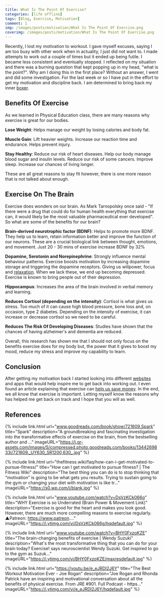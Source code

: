```yaml
---
title: What Is The Point Of Exercise?
categories: [life offline]
tags: [Blog, Exercise, Motivation]
comment: 1
img: /images/posts/motivation/What Is The Point Of Exercise.png
coverimg: /images/posts/motivation/What Is The Point Of Exercise.png
---
```


Recently, I lost my motivation to workout. I gave myself excuses, saying I am too busy with other work when in actuality, I just did not want to. I made attempts to work out a couple of times but it ended up being futile. I became less consistent and eventually stopped. I reflected on my situation and there was a burning question that kept popping up in my head, "what is the point?". Why am I doing this in the first place? Without an answer, I went and did some investigation. For the last week or so I have put in the effort to get my motivation and discipline back. I am determined to bring back my inner <a href="https://brandonchan.ca/5-Principles-Boxing-Has-Taught-Me" target="_blank">boxer</a>.

## Benefits Of Exercise

As we learned in Physical Education class, there are many reasons why exercise is great for our bodies.

**Lose Weight**: 
Helps manage our weight by losing calories and body fat. 

**Muscle Gain**: 
Lift heavier weights. Increase our reaction time and endurance. Helps prevent injury.

**Stay Healthy**: 
Reduce our risk of heart diseases. Help our body manage blood sugar and insulin levels. Reduce our risk of some cancers. Improve sleep. Increase our chances of living longer. 

These are all great reasons to stay fit however, there is one more reason that is not talked about enough. 

## Exercise On The Brain

Exercise does wonders on our brain. As Mark Tarnopolsky once said - "If there were a drug that could do for human health everything that exercise can, it would likely be the most valuable pharmaceutical ever developed". So what are some of the benefits for our brain?

**Brain-derived neurotrophic factor (BDNF)**: Helps to promote more BDNF. They help us to learn, retain information better and improve the function of our neurons. These are a crucial biological link between thought, emotions, and movement. Just 20 - 30 mins of exercise increase BDNF by 32%

**Dopamine, Serotonin and Norepinephrine**: Strongly influence mental behaviour patterns. Exercise boosts motivation by increasing dopamine storage and triggering the dopamine receptors. Giving us willpower, focus and <a href="https://www.health.harvard.edu/staying-healthy/exercising-to-relax#:~:text=Exercise%20reduces%20levels%20of%20the,natural%20painkillers%20and%20mood%20elevators" target="_blank">relaxation</a>. When we lack these, we end up becoming depressed. Exercise is known to bring people out of their depression.

**Hippocampus**: Increases the area of the brain involved in verbal memory and learning.

**Reduces Cortisol (depending on the intensity)**: Cortisol is what gives us stress. Too much of it can cause high blood pressure, bone loss and, on occasion, type 2 diabetes. Depending on the intensity of exercise, it can increase or decrease cortisol so we need to be careful. 

**Reduces The Risk Of Developing Diseases**: Studies have shown that the chances of having alzheimer's and dementia are reduced.

Overall, this research has shown me that I should not only focus on the benefits exercise does for my body but, the power that it gives to boost my mood, reduce my stress and improve my capability to learn.

## Conclusion

After getting my motivation back I started looking into different <a href="https://thefitness.wiki/getting-started-with-fitness/">websites</a> and apps that would help inspire me to get back into working out. I even found an article explaining that exercise can <a href="www.huffingtonpost.ca/dr-james-aw/benefits-of-exercise_b_7796360.html" target="_blank">help us save money</a>. In the end, we all know that exercise is important. Letting myself know the reasons why has helped me get back on track and I hope that you will as well.

## References

{% 
include link.html 
url="www.goodreads.com/book/show/721609.Spark" 
title="Spark" 
description="A groundbreaking and fascinating investigation into the transformative effects of exercise on the brain, from the bestselling author and ..." 
imageURL="https://i.gr-assets.com/images/S/compressed.photo.goodreads.com/books/1344269833i/721609._UY630_SR1200,630_.jpg" 
%}

{% 
include link.html 
url="thefitness.wiki/faq/how-can-i-get-motivated-to-pursue-fitness/" 
title="How can I get motivated to pursue fitness? | The Fitness Wiki" 
description="The best thing you can do is to stop thinking that “motivation” is going to be what gets you results. Trying to sustain going to the gym or changing your diet with motivation is like tr…" 
imageURL="https://s0.wp.com/i/blank.jpg" 
%}

{% 
include link.html 
url="www.youtube.com/watch?v=DsVzKCk066g" 
title="WHY Exercise is so Underrated (Brain Power & Movement Link)" 
description="Exercise is good for the heart and makes you look good. However, there are much more compelling reasons to exercise regularly. ▲Patreon: https://www.patreon...." 
imageURL="https://i.ytimg.com/vi/DsVzKCk066g/hqdefault.jpg" 
%}

{% 
include link.html 
url="www.youtube.com/watch?v=BHY0FxzoKZE" 
title="The brain-changing benefits of exercise | Wendy Suzuki" 
description="What's the most transformative thing that you can do for your brain today? Exercise! says neuroscientist Wendy Suzuki. Get inspired to go to the gym as Suzuk..." 
imageURL="https://i.ytimg.com/vi/BHY0FxzoKZE/maxresdefault.jpg" 
%}

{% 
include link.html 
url="https://youtu.be/e_eJRDl2J6Y" 
title="The Best Workout Motivation Ever - Joe Rogan" 
description="Joe Rogan and Rhonda Patrick have an inspiring and motivational conversation about all the benefits of physical exercise. From JRE #901. Full Podcast - https..." 
imageURL="https://i.ytimg.com/vi/e_eJRDl2J6Y/hqdefault.jpg" 
%}